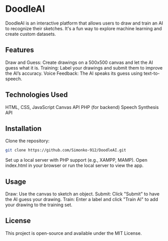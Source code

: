# DoodleAI

DoodleAI is an interactive platform that allows users to draw and train an AI to recognize their sketches. It's a fun way to explore machine learning and create custom datasets.

## Features
Draw and Guess: Create drawings on a 500x500 canvas and let the AI guess what it is.
Training: Label your drawings and submit them to improve the AI’s accuracy.
Voice Feedback: The AI speaks its guess using text-to-speech.

## Technologies Used
HTML, CSS, JavaScript
Canvas API
PHP (for backend)
Speech Synthesis API
## Installation
Clone the repository:

```bash Copy code
git clone https://github.com/Simonko-912/DoodleAI.git
```
Set up a local server with PHP support (e.g., XAMPP, MAMP).
Open index.html in your browser or run the local server to view the app.

## Usage
Draw: Use the canvas to sketch an object.
Submit: Click "Submit" to have the AI guess your drawing.
Train: Enter a label and click "Train AI" to add your drawing to the training set.
## License
This project is open-source and available under the MIT License.
